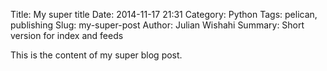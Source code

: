 Title: My super title
Date: 2014-11-17 21:31
Category: Python
Tags: pelican, publishing
Slug: my-super-post
Author: Julian Wishahi
Summary: Short version for index and feeds

This is the content of my super blog post.
